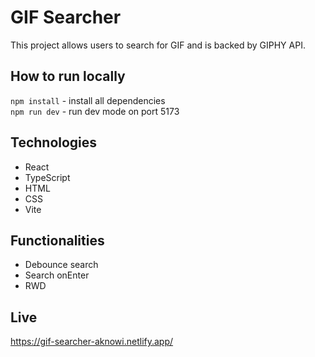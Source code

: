 # GIF Searcher

This project allows users to search for GIF and is backed by GIPHY API.

## How to run locally

`npm install` - install all dependencies  
`npm run dev` - run dev mode on port 5173

## Technologies

- React
- TypeScript
- HTML
- CSS
- Vite

## Functionalities

- Debounce search
- Search onEnter
- RWD

## Live

https://gif-searcher-aknowi.netlify.app/
